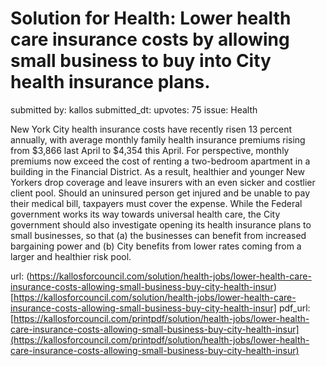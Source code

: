 # Solution for Health: Lower health care insurance costs by allowing small business to buy into City health insurance plans. #

submitted by: kallos
submitted_dt: 
upvotes: 75
issue: Health

New York City health insurance costs have recently risen 13 percent annually, with average monthly family health insurance premiums rising from $3,866 last April to $4,354 this April. For perspective, monthly premiums now exceed the cost of renting a two-bedroom apartment in a building in the Financial District. As a result, healthier and younger New Yorkers drop coverage and leave insurers with an even sicker and costlier client pool. Should an uninsured person get injured and be unable to pay their medical bill, taxpayers must cover the expense. While the Federal government works its way towards universal health care, the City government should also investigate opening its health insurance plans to small businesses, so that (a) the businesses can benefit from increased bargaining power and (b) City benefits from lower rates coming from a larger and healthier risk pool.

url: (https://kallosforcouncil.com/solution/health-jobs/lower-health-care-insurance-costs-allowing-small-business-buy-city-health-insur)[https://kallosforcouncil.com/solution/health-jobs/lower-health-care-insurance-costs-allowing-small-business-buy-city-health-insur]
pdf_url: [https://kallosforcouncil.com/printpdf/solution/health-jobs/lower-health-care-insurance-costs-allowing-small-business-buy-city-health-insur](https://kallosforcouncil.com/printpdf/solution/health-jobs/lower-health-care-insurance-costs-allowing-small-business-buy-city-health-insur)
